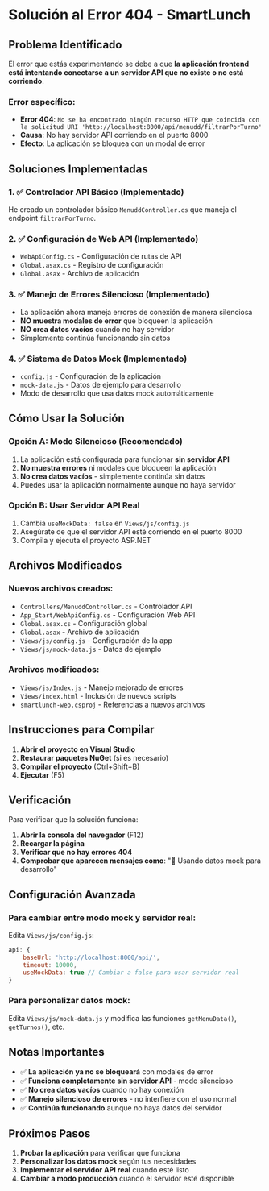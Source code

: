 # Solución al Error 404 - SmartLunch

## Problema Identificado

El error que estás experimentando se debe a que **la aplicación frontend está intentando conectarse a un servidor API que no existe o no está corriendo**.

### Error específico:
- **Error 404**: `No se ha encontrado ningún recurso HTTP que coincida con la solicitud URI 'http://localhost:8000/api/menudd/filtrarPorTurno'`
- **Causa**: No hay servidor API corriendo en el puerto 8000
- **Efecto**: La aplicación se bloquea con un modal de error

## Soluciones Implementadas

### 1. ✅ Controlador API Básico (Implementado)
He creado un controlador básico `MenuddController.cs` que maneja el endpoint `filtrarPorTurno`.

### 2. ✅ Configuración de Web API (Implementado)
- `WebApiConfig.cs` - Configuración de rutas de API
- `Global.asax.cs` - Registro de configuración
- `Global.asax` - Archivo de aplicación

### 3. ✅ Manejo de Errores Silencioso (Implementado)
- La aplicación ahora maneja errores de conexión de manera silenciosa
- **NO muestra modales de error** que bloqueen la aplicación
- **NO crea datos vacíos** cuando no hay servidor
- Simplemente continúa funcionando sin datos

### 4. ✅ Sistema de Datos Mock (Implementado)
- `config.js` - Configuración de la aplicación
- `mock-data.js` - Datos de ejemplo para desarrollo
- Modo de desarrollo que usa datos mock automáticamente

## Cómo Usar la Solución

### Opción A: Modo Silencioso (Recomendado)
1. La aplicación está configurada para funcionar **sin servidor API**
2. **No muestra errores** ni modales que bloqueen la aplicación
3. **No crea datos vacíos** - simplemente continúa sin datos
4. Puedes usar la aplicación normalmente aunque no haya servidor

### Opción B: Usar Servidor API Real
1. Cambia `useMockData: false` en `Views/js/config.js`
2. Asegúrate de que el servidor API esté corriendo en el puerto 8000
3. Compila y ejecuta el proyecto ASP.NET

## Archivos Modificados

### Nuevos archivos creados:
- `Controllers/MenuddController.cs` - Controlador API
- `App_Start/WebApiConfig.cs` - Configuración Web API
- `Global.asax.cs` - Configuración global
- `Global.asax` - Archivo de aplicación
- `Views/js/config.js` - Configuración de la app
- `Views/js/mock-data.js` - Datos de ejemplo

### Archivos modificados:
- `Views/js/Index.js` - Manejo mejorado de errores
- `Views/index.html` - Inclusión de nuevos scripts
- `smartlunch-web.csproj` - Referencias a nuevos archivos

## Instrucciones para Compilar

1. **Abrir el proyecto en Visual Studio**
2. **Restaurar paquetes NuGet** (si es necesario)
3. **Compilar el proyecto** (Ctrl+Shift+B)
4. **Ejecutar** (F5)

## Verificación

Para verificar que la solución funciona:

1. **Abrir la consola del navegador** (F12)
2. **Recargar la página**
3. **Verificar que no hay errores 404**
4. **Comprobar que aparecen mensajes como**: "🔧 Usando datos mock para desarrollo"

## Configuración Avanzada

### Para cambiar entre modo mock y servidor real:
Edita `Views/js/config.js`:
```javascript
api: {
    baseUrl: 'http://localhost:8000/api/',
    timeout: 10000,
    useMockData: true // Cambiar a false para usar servidor real
}
```

### Para personalizar datos mock:
Edita `Views/js/mock-data.js` y modifica las funciones `getMenuData()`, `getTurnos()`, etc.

## Notas Importantes

- ✅ **La aplicación ya no se bloqueará** con modales de error
- ✅ **Funciona completamente sin servidor API** - modo silencioso
- ✅ **No crea datos vacíos** cuando no hay conexión
- ✅ **Manejo silencioso de errores** - no interfiere con el uso normal
- ✅ **Continúa funcionando** aunque no haya datos del servidor

## Próximos Pasos

1. **Probar la aplicación** para verificar que funciona
2. **Personalizar los datos mock** según tus necesidades
3. **Implementar el servidor API real** cuando esté listo
4. **Cambiar a modo producción** cuando el servidor esté disponible
